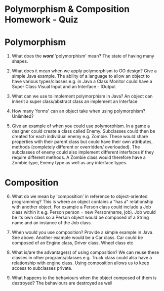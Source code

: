# Polymorphism & Composition Homework - Quiz

# Polymorphism

1. What does the ___word___ 'polymorphism' mean?
  The state of having many shapes.

2. What does it mean when we apply polymorphism to OO design? Give a simple Java example.
  The ability of a language to allow an object to have various types/classes e.g. in Java a Class Monitor could have a Super Class Visual Input and an Interface - IOutput

3. What can we use to implement polymorphism in Java?
  An object can inherit a super class/abstract class an implement an Interface

4. How many 'forms' can an object take when using polymorphism?
  Unlimited?

5. Give an example of when you could use polymorphism.
  In a game a designer could create a class called Enemy. Subclasses could then be created for each individual enemy e.g. Zombie. These would share properties with their parent class but could have their own attributes, methods (completely different or overridden/ overloaded). The subclasses of enemy could also implement different interfaces if they require different methods. A Zombie class would therefore have a Zombie type, Enemy type as well as any interface types.



# Composition

6. What do we mean by 'composition' in reference to object-oriented programming?
This is where an object contains a "has a" relationship with another object. For example a Person class could include a Job class within it e.g. Person person = new Person(name, job). Job would be its own class so a Person object would be composed of a String name and an instance of the Job class.

7. When would you use composition? Provide a simple example in Java.
See above. Another example would be a Car class. Car could be composed of an Engine class, Driver class, Wheel class etc

8. What is/are the advantage(s) of using composition?
We can reuse these classes in other programs/classes e.g. Truck class could also have a relationship with engine class. Using composition allows us to keep access to subclasses private.


9. What happens to the behaviours when the object composed of them is destroyed?
The behaviours are destroyed as well
